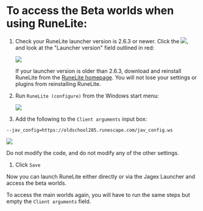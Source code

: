# To access the Beta worlds when using RuneLite:

1. Check your RuneLite launcher version is 2.6.3 or newer. Click the ![](https://github.com/runelite/runelite/wiki/img/beta/info_icon.png), and look at the "Launcher version" field outlined in red:

    ![](https://github.com/runelite/runelite/wiki/img/beta/launcher_ver.png)

    If your launcher version is older than 2.6.3, download and reinstall RuneLite from the [RuneLite homepage](https://runelite.net). You will not lose your settings or plugins from reinstalling RuneLite.

2. Run `RuneLite (configure)` from the Windows start menu:

    ![](https://github.com/runelite/runelite/wiki/img/beta/startmenu.png)

3. Add the following to the `Client arguments` input box:
```
--jav_config=https://oldschool285.runescape.com/jav_config.ws
```
![](https://github.com/runelite/runelite/wiki/img/beta/configui.png)

Do not modify the code, and do not modify any of the other settings.

1. Click `Save`

Now you can launch RuneLite either directly or via the Jagex Launcher and access the beta worlds.

To access the main worlds again, you will have to run the same steps but empty the `Client arguments` field.